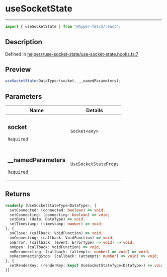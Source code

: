 # useSocketState

<div class="api-docs__separator">

---

</div><div class="api-docs__import">

```ts
import { useSocketState } from "@hyper-fetch/react";
```

</div><div class="api-docs__section">

## Description

</div><div class="api-docs__description"><span class="api-docs__do-not-parse">

</span></div><p class="api-docs__definition">

Defined in
[helpers/use-socket-state/use-socket-state.hooks.ts:7](https://github.com/BetterTyped/hyper-fetch/blob/3fe127e9/packages/react/src/helpers/use-socket-state/use-socket-state.hooks.ts#L7)

</p><div class="api-docs__section">

## Preview

</div><div class="api-docs__preview fn">

```ts
useSocketState<DataType>(socket, __namedParameters);
```

</div><div class="api-docs__section">

## Parameters

</div>
<div class="api-docs__parameters">
<table>
<thead><tr><th>Name</th><th>Details</th></tr></thead>
<tbody><tr param-data="socket"><td class="api-docs__param-name required">

### socket

`Required`

</td><td class="api-docs__param-type">

`Socket<any>`

</td></tr><tr param-data="__namedParameters"><td class="api-docs__param-name required">

### \_\_namedParameters

`Required`

</td><td class="api-docs__param-type">

`UseSocketStateProps`

</td></tr></tbody></table></div><div class="api-docs__section">

## Returns

</div><div class="api-docs__returns">

```ts
readonly [UseSocketStateType<DataType>, {
  setConnected: (connected: boolean) => void;
  setConnecting: (connecting: boolean) => void;
  setData: (data: DataType) => void;
  setTimestamp: (timestamp: number) => void;
}, {
  onClose: (callback: VoidFunction) => void;
  onConnecting: (callback: VoidFunction) => void;
  onError: (callback: (event: ErrorType) => void) => void;
  onOpen: (callback: VoidFunction) => void;
  onReconnecting: (callback: (attempts: number) => void) => void;
  onReconnectingStop: (callback: (attempts: number) => void) => void;
}, {
  setRenderKey: (renderKey: keyof UseSocketStateType<DataType>) => void;
}]
```

</div>

